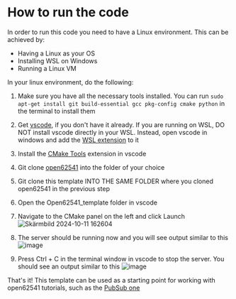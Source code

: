 # How to run the code

In order to run this code you need to have a Linux environment. This can be achieved by:
- Having a Linux as your OS
- Installing WSL on Windows
- Running a Linux VM

In your linux environment, do the following:

1. Make sure you have all the necessary tools installed. You can run ```sudo apt-get install git build-essential gcc pkg-config cmake python``` in the terminal to install them
2. Get [vscode](https://code.visualstudio.com/download), if you don't have it already. If you are running on WSL, DO NOT install vscode directly in your WSL. Instead, open vscode in windows and add the [WSL extension](https://marketplace.visualstudio.com/items?itemName=ms-vscode-remote.remote-wsl) to it
3. Install the [CMake Tools](https://marketplace.visualstudio.com/items?itemName=ms-vscode.cmake-tools) extension in vscode
4. Git clone [open62541](https://github.com/open62541/open62541) into the folder of your choice
5. Git clone this template INTO THE SAME FOLDER where you cloned open62541 in the previous step
6. Open the Open62541_template folder in vscode
7. Navigate to the CMake panel on the left and click Launch
   ![Skärmbild 2024-10-11 162604](https://github.com/user-attachments/assets/d460efe1-8346-4530-be3a-918a0c0b22f5)
8. The server should be running now and you will see output similar to this
   ![image](https://github.com/user-attachments/assets/e077cc0c-206a-4fd4-82bf-52595743ea8b)

9. Press Ctrl + C in the terminal window in vscode to stop the server. You should see an output similar to this
  ![image](https://github.com/user-attachments/assets/be698acc-5eff-4f99-8f34-0a73e208a029)


That's it! This template can be used as a starting point for working with open62541 tutorials, such as the [PubSub one](https://www.open62541.org/doc/v1.4.0/tutorial_pubsub_publish.html)
